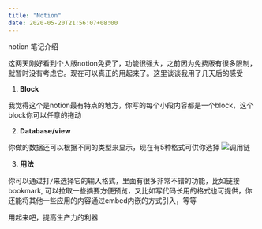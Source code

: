 ```yaml
---
title: "Notion"
date: 2020-05-20T21:56:07+08:00
---
```


notion 笔记介绍
<!--more-->

这两天刚好看到个人版notion免费了，功能很强大，之前因为免费版有很多限制，就暂时没有考虑它。现在可以真正的用起来了。这里谈谈我用了几天后的感受

1. **Block**

我觉得这个是notion最有特点的地方，你写的每个小段内容都是一个block，这个block你可以任意的拖动

2. **Database/view**

你做的数据还可以根据不同的类型来显示，现在有5种格式可供你选择
![调用链](/images/database.png)

3. **用法**

你可以通过打`/`来选择它的输入格式，里面有很多非常不错的功能，比如链接bookmark, 可以拉取一些摘要方便预览，又比如写代码长用的格式也可提供，你还能将其他一些应用的内容通过embed内嵌的方式引入，等等


用起来吧，提高生产力的利器